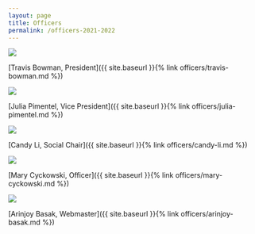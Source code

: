 ```yaml
---
layout: page
title: Officers
permalink: /officers-2021-2022
---
```


<img class="headshot" src="{{ site.baseurl }}/uploads/headshots/Bowman_Travis.jpg">

[Travis Bowman, President]({{ site.baseurl }}{% link officers/travis-bowman.md %})

<!-- {:.figcaption} -->

<img class="headshot" src="{{ site.baseurl }}/uploads/headshots/Julia Pimentel_Professional Headshot_2021.jpg">

[Julia Pimentel, Vice President]({{ site.baseurl }}{% link officers/julia-pimentel.md %})
<!--{:.figcaption} -->

<img class="headshot" src="{{ site.baseurl }}/uploads/headshots/Candy Li Headshot.jpg">

[Candy Li, Social Chair]({{ site.baseurl }}{% link officers/candy-li.md %})

<img class="headshot" src="{{ site.baseurl }}/uploads/headshots/mary-cyckowski.jpg">

[Mary Cyckowski, Officer]({{ site.baseurl }}{% link officers/mary-cyckowski.md %})

<!-- <img class="headshot" src="{{ site.baseurl }}/uploads/headshots/hailey-foreman.jpg"> -->

<!-- [Hailey Foreman, Social Chair]({{ site.baseurl }}{% link officers/hailey-foreman.md %}) -->
<!--{:.figcaption} -->


<!-- <img class="headshot" src="{{ site.baseurl }}/uploads/headshots/nathan-brand.jpg"> -->

<!-- [Nathan Brand, Historian]({{ site.baseurl }}{% link officers/nathan-brand.md %}) -->
<!--{:.figcaption} -->

<img class="headshot" src="{{ site.baseurl }}/uploads/headshots/arinjoyb_headshot.gif">

[Arinjoy Basak, Webmaster]({{ site.baseurl }}{% link officers/arinjoy-basak.md %})
<!--{:.figcaption} -->

